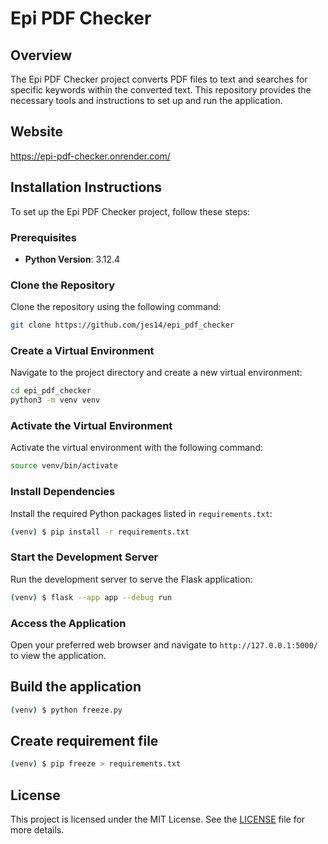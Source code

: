 # Epi PDF Checker

## Overview

The Epi PDF Checker project converts PDF files to text and searches for specific keywords within the converted text. This repository provides the necessary tools and instructions to set up and run the application.

## Website
https://epi-pdf-checker.onrender.com/

## Installation Instructions

To set up the Epi PDF Checker project, follow these steps:

### Prerequisites

- **Python Version**: 3.12.4
### Clone the Repository

Clone the repository using the following command:

```sh
git clone https://github.com/jes14/epi_pdf_checker
```

### Create a Virtual Environment

Navigate to the project directory and create a new virtual environment:

```sh
cd epi_pdf_checker
python3 -m venv venv
```

### Activate the Virtual Environment

Activate the virtual environment with the following command:

```sh
source venv/bin/activate
```

### Install Dependencies

Install the required Python packages listed in `requirements.txt`:

```sh
(venv) $ pip install -r requirements.txt
```


### Start the Development Server

Run the development server to serve the Flask application:

```sh
(venv) $ flask --app app --debug run
```

### Access the Application

Open your preferred web browser and navigate to `http://127.0.0.1:5000/` to view the application.

## Build the application

```sh
(venv) $ python freeze.py
```

## Create requirement file
```sh
(venv) $ pip freeze > requirements.txt
```

## License

This project is licensed under the MIT License. See the [LICENSE](LICENSE) file for more details.
